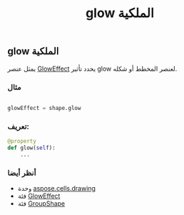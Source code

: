 ﻿---
title: glow الملكية
second_title: Aspose.Cells for Python via .NET API المراجع
description:
type: docs
weight: 410
url: /ar/python-net/aspose.cells.drawing/groupshape/glow/
is_root: false
---
##  glow الملكية

يمثل عنصر [GlowEffect](/cells/ar/python-net/aspose.cells.drawing/gloweffect) يحدد تأثير glow لعنصر المخطط أو شكله.

###  مثال

```python

glowEffect = shape.glow

```
###  تعريف:
```python
@property
def glow(self):
    ...
```

###  أنظر أيضا
* وحدة [aspose.cells.drawing](../../)
* فئة [GlowEffect](/cells/ar/python-net/aspose.cells.drawing/gloweffect)
* فئة [GroupShape](/cells/ar/python-net/aspose.cells.drawing/groupshape)
